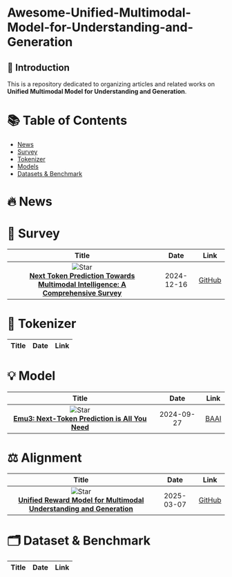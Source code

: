 # Awesome-Unified-Multimodal-Model-for-Understanding-and-Generation

## 🌟 Introduction
This is a repository dedicated to organizing articles and related works on **Unified Multimodal Model for Understanding and Generation**.

# 📚 Table of Contents
- [News](#News)
- [Survey](#Survey)
- [Tokenizer](#Tokenizer)
- [Models](#Models)
- [Datasets & Benchmark](#Datasets-&-Benchmark)

# 🔥 News


# 📝 Survey
|  Title  |   Date   |   Link   |
|:-------:|:--------:|:--------:|
| ![Star](https://img.shields.io/github/stars/LMM101/Awesome-Multimodal-Next-Token-Prediction.svg?style=social&label=Star) <br> [**Next Token Prediction Towards Multimodal Intelligence: A Comprehensive Survey**](https://arxiv.org/abs/2412.18619)| 2024-12-16 | [GitHub](https://github.com/LMM101/Awesome-Multimodal-Next-Token-Prediction) |

# 📌 Tokenizer
| Title | Date  | Link  |
| :---: | :---: | :---: |

# 💡 Model
|  Title  |   Date   |   Link   |
|:-------:|:--------:|:--------:|
| ![Star](https://img.shields.io/github/stars/baaivision/Emu3.svg?style=social&label=Star) <br> [**Emu3: Next-Token Prediction is All You Need**](https://arxiv.org/abs/2409.18869) | 2024-09-27 | [BAAI](https://emu.baai.ac.cn/about) |

# ⚖️ Alignment
|  Title  |   Date   |   Link   |
|:-------:|:--------:|:--------:|
| ![Star](https://img.shields.io/github/stars/CodeGoat24/UnifiedReward.svg?style=social&label=Star) <br> [**Unified Reward Model for Multimodal Understanding and Generation**](https://arxiv.org/pdf/2503.05236) | 2025-03-07 | [GitHub](https://codegoat24.github.io/UnifiedReward/) |

# 🗂️ Dataset & Benchmark
| Title | Date  | Link  |
| :---: | :---: | :---: |